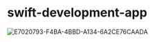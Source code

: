 # swift-development-app

![E7020793-F4BA-4BBD-A134-6A2CE76CAADA](https://user-images.githubusercontent.com/79696588/223599978-c10ea884-2338-4827-8556-e32a37494acf.jpeg)
